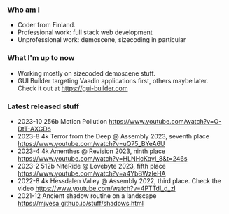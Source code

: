 ### Who am I

* Coder from Finland.
* Professional work: full stack web development
* Unprofessional work: demoscene, sizecoding in particular

### What I'm up to now

* Working mostly on sizecoded demoscene stuff.
* GUI Builder targeting Vaadin applications first, others maybe later. Check it out at https://gui-builder.com

### Latest released stuff
  * 2023-10 256b Motion Pollution https://www.youtube.com/watch?v=O-DtT-AXGDo
  * 2023-8 4k Terror from the Deep @ Assembly 2023, seventh place https://www.youtube.com/watch?v=uQ75_BYeA6U
  * 2023-4 4k Amenthes @ Revision 2023, ninth place https://www.youtube.com/watch?v=HLNHcKqvI_8&t=246s
  * 2023-2 512b NiteRide @ Lovebyte 2023, fifth place https://www.youtube.com/watch?v=a4YbBWzIeHA
  * 2022-8 4k Hessdalen Valley @ Assembly 2022, third place. Check the video https://www.youtube.com/watch?v=4PTTdl_d_zI
  * 2021-12 Ancient shadow routine on a landscape https://mjvesa.github.io/stuff/shadows.html

<!--
**mjvesa/mjvesa** is a ✨ _special_ ✨ repository because its `README.md` (this file) appears on your GitHub profile.

Here are some ideas to get you started:

- 🔭 I’m currently working on ...
- 🌱 I’m currently learning ...
- 👯 I’m looking to collaborate on ...
- 🤔 I’m looking for help with ...
- 💬 Ask me about ...
- 📫 How to reach me: ...
- 😄 Pronouns: ...
- ⚡ Fun fact: ...
-->
